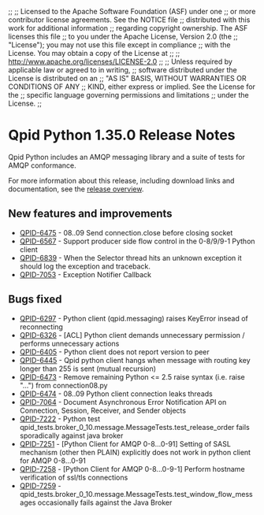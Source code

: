 ;;
;; Licensed to the Apache Software Foundation (ASF) under one
;; or more contributor license agreements.  See the NOTICE file
;; distributed with this work for additional information
;; regarding copyright ownership.  The ASF licenses this file
;; to you under the Apache License, Version 2.0 (the
;; "License"); you may not use this file except in compliance
;; with the License.  You may obtain a copy of the License at
;; 
;;   http://www.apache.org/licenses/LICENSE-2.0
;; 
;; Unless required by applicable law or agreed to in writing,
;; software distributed under the License is distributed on an
;; "AS IS" BASIS, WITHOUT WARRANTIES OR CONDITIONS OF ANY
;; KIND, either express or implied.  See the License for the
;; specific language governing permissions and limitations
;; under the License.
;;

# Qpid Python 1.35.0 Release Notes

Qpid Python includes an AMQP messaging library and a suite of tests
for AMQP conformance.

For more information about this release, including download links and
documentation, see the [release overview](index.html).


## New features and improvements

 - [QPID-6475](https://issues.apache.org/jira/browse/QPID-6475) - 08..09 Send connection.close before closing socket
 - [QPID-6567](https://issues.apache.org/jira/browse/QPID-6567) - Support producer side flow control in the 0-8/9/9-1 Python client
 - [QPID-6839](https://issues.apache.org/jira/browse/QPID-6839) - When the Selector thread hits an unknown exception it should log the exception and traceback.
 - [QPID-7053](https://issues.apache.org/jira/browse/QPID-7053) - Exception Notifier Callback

## Bugs fixed

 - [QPID-6297](https://issues.apache.org/jira/browse/QPID-6297) - Python client (qpid.messaging) raises KeyError insead of reconnecting
 - [QPID-6326](https://issues.apache.org/jira/browse/QPID-6326) - [ACL] Python client demands unnecessary permission / performs unnecessary actions
 - [QPID-6405](https://issues.apache.org/jira/browse/QPID-6405) - Python client does not report version to peer
 - [QPID-6445](https://issues.apache.org/jira/browse/QPID-6445) - Qpid python client hangs when message with routing key longer than 255 is sent (mutual recursion)
 - [QPID-6473](https://issues.apache.org/jira/browse/QPID-6473) - Remove remaining Python &lt;= 2.5 raise syntax (i.e. raise "...") from connection08.py
 - [QPID-6474](https://issues.apache.org/jira/browse/QPID-6474) - 08..09 Python client connection leaks threads
 - [QPID-7064](https://issues.apache.org/jira/browse/QPID-7064) - Document Asynchronous Error Notification API on Connection, Session, Receiver, and Sender objects
 - [QPID-7222](https://issues.apache.org/jira/browse/QPID-7222) - Python test qpid_tests.broker_0_10.message.MessageTests.test_release_order fails sporadically against java broker
 - [QPID-7251](https://issues.apache.org/jira/browse/QPID-7251) - [Python Client for AMQP 0-8...0-91] Setting of SASL mechanism (other then PLAIN) explicitly does not work in python client for AMQP 0-8...0-91
 - [QPID-7258](https://issues.apache.org/jira/browse/QPID-7258) - [Python Client for AMQP 0-8...0-9-1] Perform hostname verification of ssl/tls connections
 - [QPID-7259](https://issues.apache.org/jira/browse/QPID-7259) - qpid_tests.broker_0_10.message.MessageTests.test_window_flow_messages occasionally fails against the Java Broker